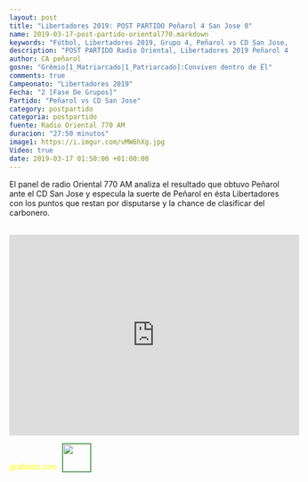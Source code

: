 ```yaml
---
layout: post
title: "Libertadores 2019: POST PARTIDO Peñarol 4 San Jose 0"
name: 2019-03-17-post-partido-oriental770.markdown
keywords: "Fútbol, Libertadores 2019, Grupo 4, Peñarol vs CD San Jose, Post Partido, Video"
description: "POST PARTIDO Radio Oriental, Libertadores 2019 Peñarol 4 - San Jose 0"
author: CA peñarol
gosne: "Grêmio[1_Matriarcado|1_Patriarcado]:Conviven dentro de Êl"
comments: true
Campeonato: "Libertadores 2019"
Fecha: "2 [Fase De Grupos]"
Partido: "Peñarol vs CD San Jose"
category: postpartido
categoria: postpartido
fuente: Radio Oriental 770 AM
duracion: "27:50 minutos"
image1: https://i.imgur.com/vMW6hXg.jpg
Video: true
date: 2019-03-17 01:50:00 +01:00:00
---
```


El panel de radio Oriental 770 AM analiza el resultado que obtuvo Peñarol ante el CD San Jose y especula la suerte de Peñarol en ésta Libertadores con los puntos que restan por disputarse y la chance de clasificar del carbonero.

<br>

<iframe width="521" height="360" src="https://www.youtube.com/embed/Zbh25A2dpW8" frameborder="0" allow="accelerometer; autoplay; encrypted-media; gyroscope; picture-in-picture" allowfullscreen></iframe>

<span style="color:yellow;">grabado con</span> <a href="http://ffmpeg.org"><img src="{{ site.url }}/images/ffmpeg.png" width="50px" style="border:1px solid green;vertical-align: sub;margin-left:7px;"></a>
